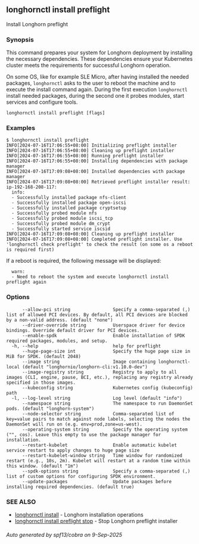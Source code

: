 ## longhornctl install preflight

Install Longhorn preflight

### Synopsis

This command prepares your system for Longhorn deployment by installing the necessary dependencies.
These dependencies ensure your Kubernetes cluster meets the requirements for successful Longhorn operation.

On some OS, like for example SLE Micro, after having installed the needed packages, `longhornctl` asks to the user to reboot the machine and
to execute the install command again. During the first execution `longhornctl` install needed packages, during the second one it probes modules, start services and configure tools.

```
longhornctl install preflight [flags]
```

### Examples

```
$ longhornctl install preflight
INFO[2024-07-16T17:06:55+08:00] Initializing preflight installer
INFO[2024-07-16T17:06:55+08:00] Cleaning up preflight installer
INFO[2024-07-16T17:06:55+08:00] Running preflight installer
INFO[2024-07-16T17:06:55+08:00] Installing dependencies with package manager
INFO[2024-07-16T17:09:08+08:00] Installed dependencies with package manager
INFO[2024-07-16T17:09:08+08:00] Retrieved preflight installer result:
ip-192-168-208-117:
  info:
  - Successfully installed package nfs-client
  - Successfully installed package open-iscsi
  - Successfully installed package cryptsetup
  - Successfully probed module nfs
  - Successfully probed module iscsi_tcp
  - Successfully probed module dm_crypt
  - Successfully started service iscsid
INFO[2024-07-16T17:09:08+08:00] Cleaning up preflight installer
INFO[2024-07-16T17:09:08+08:00] Completed preflight installer. Use 'longhornctl check preflight' to check the result (on some os a reboot is required first)
```

If a reboot is required, the following message will be displayed:
```
  warn:
  - Need to reboot the system and execute longhornctl install preflight again
```

### Options

```
      --allow-pci string                Specify a comma-separated (,) list of allowed PCI devices. By default, all PCI devices are blocked by a non-valid address. (default "none")
      --driver-override string          Userspace driver for device bindings. Override default driver for PCI devices.
      --enable-spdk                     Enable installation of SPDK required packages, modules, and setup.
  -h, --help                            help for preflight
      --huge-page-size int              Specify the huge page size in MiB for SPDK. (default 2048)
      --image string                    Image containing longhornctl-local (default "longhornio/longhorn-cli:v1.10.0-dev")
      --image-registry string           Registry to apply to all images (CLI, engine, pause, BCI, etc.), replacing any registry already specified in those images.
      --kubeconfig string               Kubernetes config (kubeconfig) path
  -l, --log-level string                Log level (default "info")
      --namespace string                The namespace to run DaemonSet pods. (default "longhorn-system")
      --node-selector string            Comma-separated list of key=value pairs to match against node labels, selecting the nodes the DaemonSet will run on (e.g. env=prod,zone=us-west).
      --operating-system string         Specify the operating system ("", cos). Leave this empty to use the package manager for installation.
      --restart-kubelet                 Enable automatic kubelet service restart to apply changes to huge page size
      --restart-kubelet-window string   Time window for randomized restart (e.g., 10s, 2m). Kubelet will restart at a random time within this window. (default "1m")
      --spdk-options string             Specify a comma-separated (,) list of custom options for configuring SPDK environment.
      --update-packages                 Update packages before installing required dependencies. (default true)
```

### SEE ALSO

* [longhornctl install](longhornctl_install.md)	 - Longhorn installation operations
* [longhornctl install preflight stop](longhornctl_install_preflight_stop.md)	 - Stop Longhorn preflight installer

###### Auto generated by spf13/cobra on 9-Sep-2025

